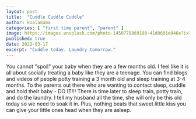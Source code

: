 ```yaml
---
layout: post
title:  "Cuddle Cuddle Cuddle"
author: koalamama
categories: [ "first time parent", "parent" ]
image: https://images.unsplash.com/photo-1450778869180-41d0601e046e?ixlib=rb-4.0.3&ixid=MnwxMjA3fDB8MHxwaG90by1wYWdlfHx8fGVufDB8fHx8&auto=format&fit=crop&w=1586&q=80
published: true
date: 2022-03-17
excerpt: "Cuddle today. Laundry tomorrow."
---
```


You cannot "spoil" your baby when they are a few months old. I feel like it is all about socially treating a baby like they are a teenage. You can find blogs and videos of people potty training a 3 month old and sleep training at 3-4 months. To the parents out there who are wanting to contact sleep, cuddle and hold their baby - DO IT!!! There is time later to sleep train, potty train, and do the laundry. I tell my husband all the time, she will only be this old today so we need to soak it in. Plus, nothing beats that sweet little kiss you can give your little ones head when they are asleep.